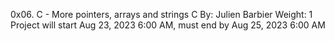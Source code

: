 0x06. C - More pointers, arrays and strings
C
 By: Julien Barbier
 Weight: 1
 Project will start Aug 23, 2023 6:00 AM, must end by Aug 25, 2023 6:00 AM	
